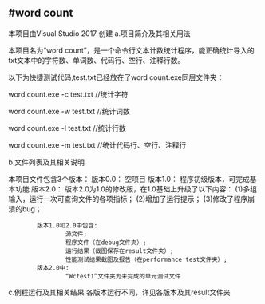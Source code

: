 #word count
----
本项目由Visual Studio 2017 创建
a.项目简介及其相关用法 

本项目名为“word count”，是一个命令行文本计数统计程序，能正确统计导入的txt文本中的字符数、单词数、代码行、空行、注释行数。

以下为快捷测试代码,test.txt已经放在了word count.exe同层文件夹：

word count.exe -c test.txt //统计字符

word count.exe -w test.txt //统计词数

word count.exe -l test.txt //统计行数

word count.exe -m test.txt //统计代码行、空行、注释行


b.文件列表及其相关说明

本项目文件包含3个版本：
版本0.0：
		空项目
版本1.0：
		程序初级版本，可完成基本功能
版本2.0：
			版本2.0为1.0的修改版，在1.0基础上升级了以下内容：
			(1)多组输入，运行一次可查询文件的各项指标；
			(2)增加了运行提示；
			(3)修改了程序崩溃的bug；

			版本1.0和2.0中包含:
					源文件;
					程序文件（在debug文件夹）;
					运行结果（截图保存在result文件夹）;
					性能测试结果截图及报告（在performance test文件夹）;
			版本2.0中:
					“Wctest1”文件夹为未完成的单元测试文件
					

c.例程运行及其相关结果
	各版本运行不同，详见各版本及其result文件夹